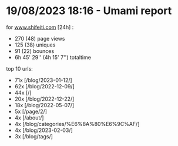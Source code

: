 # 19/08/2023 18:16 - Umami report
for www.shifeiti.com [24h] :

 - 270 (48) page views
 - 125 (38) uniques
 - 91 (22) bounces
 - 6h 45' 29'' (4h 15' 7'') totaltime


top 10 urls:
 - 71x [/blog/2023-01-12/]
 - 62x [/blog/2022-12-09/]
 - 44x [/]
 - 20x [/blog/2022-12-22/]
 - 18x [/blog/2022-05-07/]
 - 5x [/page/2/]
 - 4x [/about/]
 - 4x [/blog/categories/%E6%8A%80%E6%9C%AF/]
 - 4x [/blog/2023-02-03/]
 - 3x [/blog/tags/]


